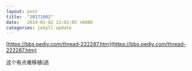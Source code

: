 ```yaml
---
layout: post
title:  "20171002"
date:   2019-01-02 13:01:05 +0000
categories: jekyll update
---
```


[https://bbs.pediy.com/thread-222287.htm](https://bbs.pediy.com/thread-222287.htm)

这个有点难移植(逃
